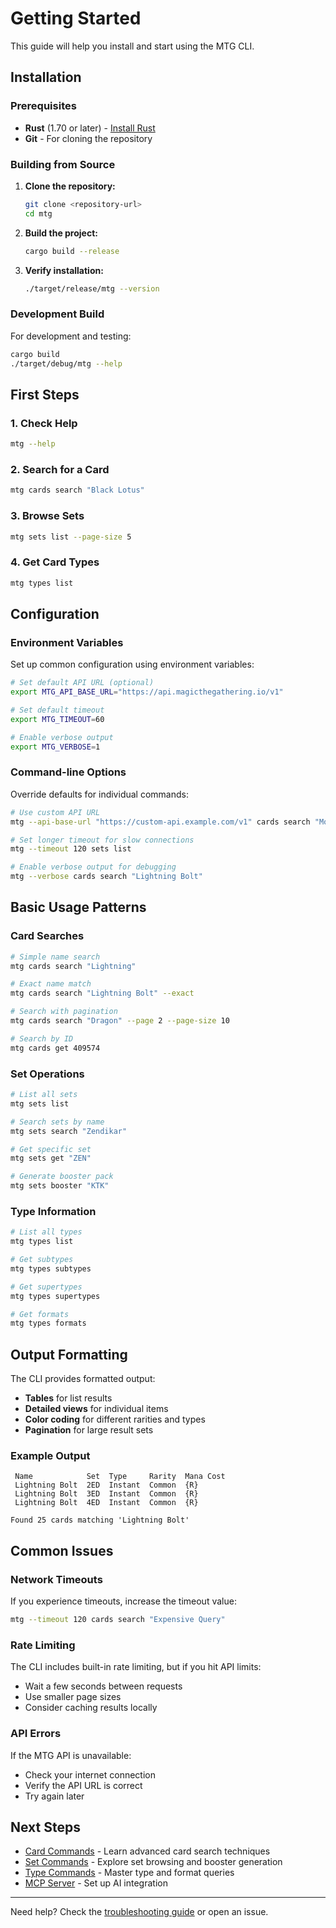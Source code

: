 # Getting Started

This guide will help you install and start using the MTG CLI.

## Installation

### Prerequisites

- **Rust** (1.70 or later) - [Install Rust](https://rustup.rs/)
- **Git** - For cloning the repository

### Building from Source

1. **Clone the repository:**
   ```bash
   git clone <repository-url>
   cd mtg
   ```

2. **Build the project:**
   ```bash
   cargo build --release
   ```

3. **Verify installation:**
   ```bash
   ./target/release/mtg --version
   ```

### Development Build

For development and testing:
```bash
cargo build
./target/debug/mtg --help
```

## First Steps

### 1. Check Help
```bash
mtg --help
```

### 2. Search for a Card
```bash
mtg cards search "Black Lotus"
```

### 3. Browse Sets
```bash
mtg sets list --page-size 5
```

### 4. Get Card Types
```bash
mtg types list
```

## Configuration

### Environment Variables

Set up common configuration using environment variables:

```bash
# Set default API URL (optional)
export MTG_API_BASE_URL="https://api.magicthegathering.io/v1"

# Set default timeout
export MTG_TIMEOUT=60

# Enable verbose output
export MTG_VERBOSE=1
```

### Command-line Options

Override defaults for individual commands:

```bash
# Use custom API URL
mtg --api-base-url "https://custom-api.example.com/v1" cards search "Mox"

# Set longer timeout for slow connections
mtg --timeout 120 sets list

# Enable verbose output for debugging
mtg --verbose cards search "Lightning Bolt"
```

## Basic Usage Patterns

### Card Searches

```bash
# Simple name search
mtg cards search "Lightning"

# Exact name match
mtg cards search "Lightning Bolt" --exact

# Search with pagination
mtg cards search "Dragon" --page 2 --page-size 10

# Search by ID
mtg cards get 409574
```

### Set Operations

```bash
# List all sets
mtg sets list

# Search sets by name
mtg sets search "Zendikar"

# Get specific set
mtg sets get "ZEN"

# Generate booster pack
mtg sets booster "KTK"
```

### Type Information

```bash
# List all types
mtg types list

# Get subtypes
mtg types subtypes

# Get supertypes
mtg types supertypes

# Get formats
mtg types formats
```

## Output Formatting

The CLI provides formatted output:

- **Tables** for list results
- **Detailed views** for individual items
- **Color coding** for different rarities and types
- **Pagination** for large result sets

### Example Output

```
 Name            Set  Type     Rarity  Mana Cost 
 Lightning Bolt  2ED  Instant  Common  {R} 
 Lightning Bolt  3ED  Instant  Common  {R} 
 Lightning Bolt  4ED  Instant  Common  {R} 

Found 25 cards matching 'Lightning Bolt'
```

## Common Issues

### Network Timeouts
If you experience timeouts, increase the timeout value:
```bash
mtg --timeout 120 cards search "Expensive Query"
```

### Rate Limiting
The CLI includes built-in rate limiting, but if you hit API limits:
- Wait a few seconds between requests
- Use smaller page sizes
- Consider caching results locally

### API Errors
If the MTG API is unavailable:
- Check your internet connection
- Verify the API URL is correct
- Try again later

## Next Steps

- [Card Commands](cards.md) - Learn advanced card search techniques
- [Set Commands](sets.md) - Explore set browsing and booster generation
- [Type Commands](types.md) - Master type and format queries
- [MCP Server](../mcp/overview.md) - Set up AI integration

---

Need help? Check the [troubleshooting guide](../troubleshooting/) or open an issue.